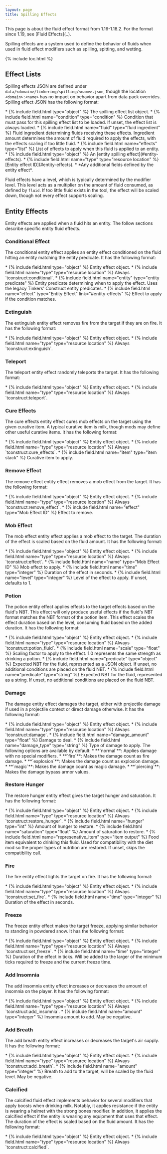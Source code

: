 ```yaml
---
layout: page
title: Spilling Effects
---
```

<div class="hatnote" markdown=1>
This page is about the fluid effect format from 1.16-1.18.2. For the format since 1.19, see [Fluid Effects](..).
</div>

Spilling effects are a system used to define the behavior of fluids when used in fluid effect modifiers such as spilling, spitting, and wetting. 

{% include toc.html %}

## Effect Lists

Spilling effects JSON are defined under `data/<domain>/tinkering/spilling/<name>.json`, though the location `<domain>:<name>` has no impact on behavior apart from data pack overrides.
Spilling effect JSON has the following format:

<div class="treeview" markdown=1>
* {% include field.html type="object" %} The spilling effect list object.
    * {% include field.html name="condition" type="condition" %} Condition that must pass for this spilling effect list to be loaded. If unset, the effect list is always loaded.
    * {% include field.html name="fluid" type="fluid ingredient" %} Fluid ingredient determining fluids receiving these effects. Ingredient amount determines the amount of fluid required to apply the effects, with the effects scaling if too little fluid.
    * {% include field.html name="effects" type="list" %} List of effects to apply when this fluid is applied to an entity.
        * {% include field.html type="object" %} An [entity spilling effect](#entity-effects).
            * {% include field.html name="type" type="resource location" %} [Entity effect ID](#entity-effects).
            * *Any additional fields defined by the entity effect*.
</div>

Fluid effects have a level, which is typically determined by the modifier level. This level acts as a multiplier on the amount of fluid consumed, as defined by `fluid`. If too little fluid exists in the tool, the effect will be scaled down, though not every effect supports scaling.

## Entity Effects

Entity effects are applied when a fluid hits an entity. The follow sections describe specific entity fluid effects.

### Conditional Effect

The conditional entity effect applies an entity effect conditioned on the fluid hitting an entity matching the entity predicate. It has the following format:

<div class="treeview" markdown=1>
* {% include field.html type="object" %} Entity effect object.
    * {% include field.html name="type" type="resource location" %} Always `tconstruct:conditional`.
    * {% include field.html name="entity" type="entity predicate" %} Entity predicate determining when to apply the effect. Uses the legacy Tinkers' Construct entity predicates.
    * {% include field.html name="effect" type="Entity Effect" link="#entity-effects" %} Effect to apply if the condition matches.
</div>

### Extinguish

The extinguish entity effect removes fire from the target if they are on fire. It has the following format:

<div class="treeview" markdown=1>
* {% include field.html type="object" %} Entity effect object.
    * {% include field.html name="type" type="resource location" %} Always `tconstruct:extinguish`.
</div>

### Teleport

The teleport entity effect randomly teleports the target. It has the following format:

<div class="treeview" markdown=1>
* {% include field.html type="object" %} Entity effect object.
    * {% include field.html name="type" type="resource location" %} Always `tconstruct:teleport`.
</div>

### Cure Effects

The cure effects entity effect cures mob effects on the target using the given curative item. A typical curative item is milk, though mods may define other useful curative items. It has the following format:

<div class="treeview" markdown=1>
* {% include field.html type="object" %} Entity effect object.
    * {% include field.html name="type" type="resource location" %} Always `tconstruct:cure_effects`.
    * {% include field.html name="item" type="item stack" %} Curative item to apply.
</div>

### Remove Effect

The remove effect entity effect removes a mob effect from the target. It has the following format:

<div class="treeview" markdown=1>
* {% include field.html type="object" %} Entity effect object.
    * {% include field.html name="type" type="resource location" %} Always `tconstruct:remove_effect`.
    * {% include field.html name="effect" type="Mob Effect ID" %} Effect to remove.
</div>

### Mob Effect

The mob effect entity effect applies a mob effect to the target. The duration of the effect is scaled based on the fluid amount. It has the following format:

<div class="treeview" markdown=1>
* {% include field.html type="object" %} Entity effect object.
    * {% include field.html name="type" type="resource location" %} Always `tconstruct:effect`.
    * {% include field.html name="name" type="Mob Effect ID" %} Mob effect to apply.
    * {% include field.html name="time" type="integer" %} Duration of the effect in seconds.
    * {% include field.html name="level" type="integer" %} Level of the effect to apply. If unset, defaults to 1.
</div>

### Potion

The potion entity effect applies effects to the target effects based on the fluid's NBT. This effect will only produce useful effects if the fluid's NBT format matches the NBT format of the potion item. This effect scales the effect duration based on the level, consuming fluid based on the added duration. It has the following format:

<div class="treeview" markdown=1>
* {% include field.html type="object" %} Entity effect object.
    * {% include field.html name="type" type="resource location" %} Always `tconstruct:potion_fluid`.
    * {% include field.html name="scale" type="float" %} Scaling factor to apply to the effect. 1.0 represents the same strength as drinking a potion.
    * {% include field.html name="predicate" type="object" %} Expected NBT for the fluid, represented as a JSON object. If unset, no additional conditions are placed on the fluid NBT.
    * {% include field.html name="predicate" type="string" %} Expected NBT for the fluid, represented as a string. If unset, no additional conditions are placed on the fluid NBT.
</div>

### Damage

The damage entity effect damages the target, either with projectile damage if used in a projectile context or direct damage otherwise. It has the following format:

<div class="treeview" markdown=1>
* {% include field.html type="object" %} Entity effect object.
    * {% include field.html name="type" type="resource location" %} Always `tconstruct:damage`.
    * {% include field.html name="damage_amount" type="float" %} Damage to deal.
    * {% include field.html name="damage_type" type="string" %} Type of damage to apply. The following options are available by default:
        * **`normal`**: Applies damage with no special modifiers.
        * **`fire`**: Makes the damage count as fire damage.
        * **`explosion`**: Makes the damage count as explosion damage.
        * **`magic`**: Makes the damage count as magic damage.
        * **`piercing`**: Makes the damage bypass armor values.
</div>

### Restore Hunger

The restore hunger entity effect gives the target hunger and saturation. It has the following format:

<div class="treeview" markdown=1>
* {% include field.html type="object" %} Entity effect object.
    * {% include field.html name="type" type="resource location" %} Always `tconstruct:restore_hunger`.
    * {% include field.html name="hunger" type="int" %} Amount of hunger to restore.
    * {% include field.html name="saturation" type="float" %} Amount of saturation to restore.
    * {% include field.html name="represenative_item" type="item output" %} Food item equivalent to drinking this fluid. Used for compatibility with the diet mod so the proper types of nutrition are restored. If unset, skips the compatibility call.
</div>

### Fire

The fire entity effect lights the target on fire. It has the following format:

<div class="treeview" markdown=1>
* {% include field.html type="object" %} Entity effect object.
    * {% include field.html name="type" type="resource location" %} Always `tconstruct:set_fire`.
    * {% include field.html name="time" type="integer" %} Duration of the effect in seconds.
</div>

### Freeze

The freeze entity effect makes the target freeze, applying similar behavior to standing in powdered snow. It has the following format:

<div class="treeview" markdown=1>
* {% include field.html type="object" %} Entity effect object.
    * {% include field.html name="type" type="resource location" %} Always `tconstruct:set_freeze`.
    * {% include field.html name="time" type="integer" %} Duration of the effect in ticks. Will be added to the larger of the minimum ticks required to freeze and the current freeze time.
</div>

### Add Insomnia

The add insomnia entity effect increases or decreases the amount of insomnia on the player. It has the following format:

<div class="treeview" markdown=1>
* {% include field.html type="object" %} Entity effect object.
    * {% include field.html name="type" type="resource location" %} Always `tconstruct:add_insomnia`.
    * {% include field.html name="amount" type="integer" %} Insomnia amount to add. May be negative.
</div>

### Add Breath

The add breath entity effect increases or decreases the target's air supply. It has the following format:

<div class="treeview" markdown=1>
* {% include field.html type="object" %} Entity effect object.
    * {% include field.html name="type" type="resource location" %} Always `tconstruct:add_breath`.
    * {% include field.html name="amount" type="integer" %} Breath to add to the target, will be scaled by the fluid level. May be negative.
</div>

### Calcified

The calcified fluid effect implements behavior for several modifiers that apply boosts when drinking milk. Notably, it applies resistance if the entity is wearing a helmet with the strong bones modifier. In addition, it applies the calcified effect if the entity is wearing any equipment that uses that effect. The duration of the effect is scaled based on the fluid amount. It has the following format:

<div class="treeview" markdown=1>
* {% include field.html type="object" %} Entity effect object.
    * {% include field.html name="type" type="resource location" %} Always `tconstruct:calcified`.
</div>